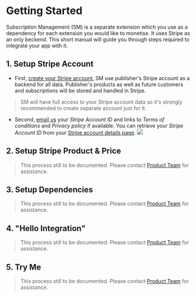 # Getting Started
Subscription Management (SM) is a separate extension which you use as a dependency for each extension you would like to monetise. It uses Stripe as an only beckend. This short manual will guide you through steps required to integrate your app with it.
## 1. Setup Stripe Account
 - First, [create your Stripe account.](https://dashboard.stripe.com/register) SM use publisher's Stripe account as a backend for all data. Publisher's products as well as future customers and subscriptions will be stored and handled in Stripe.

<!-- theme: warning -->
> SM will have full access to your Stripe account data so it's strongly recommended to create separate account just for it.

 - Second, [email us](mailto:volodymyr.leonov@theta.co.nz?subject=%5BSM%5D) your *Stripe Account ID* and links to *Terms of conditions* and *Privacy policy* if available. You can retrieve your *Stripe Account ID* from your [Stripe account details page](https://dashboard.stripe.com/settings/account).
![](../assets/images/StripeAccountID.png)

## 2. Setup Stripe Product & Price
<!-- theme: info -->
> This process still to be documented. Please contact [Product Team](mailto:volodymyr.leonov@theta.co.nz?subject=%5BSM%5D) for assistance.
## 3. Setup Dependencies
<!-- theme: info -->
> This process still to be documented. Please contact [Product Team](mailto:volodymyr.leonov@theta.co.nz?subject=%5BSM%5D) for assistance.
## 4. "Hello Integration"
<!-- theme: info -->
> This process still to be documented. Please contact [Product Team](mailto:volodymyr.leonov@theta.co.nz?subject=%5BSM%5D) for assistance.
## 5. Try Me
<!-- theme: info -->
> This process still to be documented. Please contact [Product Team](mailto:volodymyr.leonov@theta.co.nz?subject=%5BSM%5D) for assistance.
